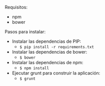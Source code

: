Requisitos:
* npm
* bower

Pasos para instalar:

* Instalar las dependencias de PIP:
    * `$ pip install -r requirements.txt`
* Instalar las dependencias de bower:
    * `$ bower`
* Instalar las dependencias de npm:
    * `$ npm install`
* Ejecutar grunt para construir la aplicación:
    * `$ grunt`
